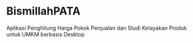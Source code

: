 # BismillahPATA
Aplikasi Penghitung Harga Pokok Penjualan dan Studi Kelayakan Produk untuk UMKM berbasis Desktop
